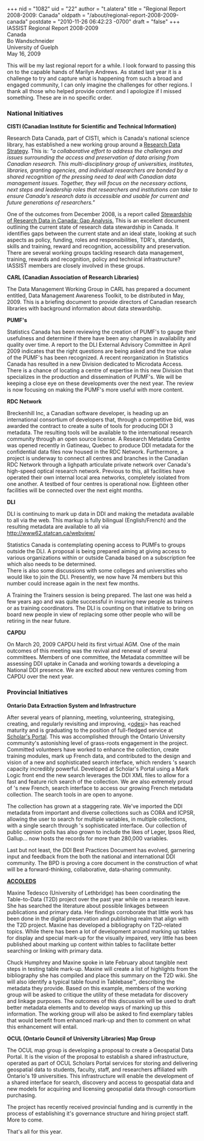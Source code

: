 +++
nid = "1082"
uid = "22"
author = "t.alatera"
title = "Regional Report 2008-2009: Canada"
oldpath = "/about/regional-report-2008-2009-canada"
postdate = "2010-11-26 06:42:23 -0700"
draft = "false"
+++
IASSIST Regional Report 2008-2009\
Canada\
Bo Wandschneider\
University of Guelph\
May 16, 2009

This will be my last regional report for a while. I look forward to
passing this on to the capable hands of Marilyn Andrews. As stated last
year it is a challenge to try and capture what is happening from such a
broad and engaged community, I can only imagine the challenges for other
regions. I thank all those who helped provide content and I apologize if
I missed something. These are in no specific order.

### National Initiatives

**CISTI (Canadian Institute for Scientific and Technical Information)**

Research Data Canada, part of CISTI, which is Canada\'s national science
library, has established a new working group around a [Research Data
Strategy](http://data-donnees.gc.ca/eng/members.html). This is: *"a
collaborative effort to address the challenges and issues surrounding
the access and preservation of data arising from Canadian research. This
multi-disciplinary group of universities, institutes, libraries,
granting agencies, and individual researchers are bonded by a shared
recognition of the pressing need to deal with Canadian data management
issues. Together, they will focus on the necessary actions, next steps
and leadership roles that researchers and institutions can take to
ensure Canada\'s research data is accessible and usable for current and
future generations of researchers."*

One of the outcomes from December 2008, is a report called [Stewardship
of Research Data in Canada: Gap
Analysis.](http://data-donnees.gc.ca/eng/about/achievements.html) This
is an excellent document outlining the current state of research data
stewardship in Canada. It identifies gaps between the current state and
an ideal state, looking at such aspects as policy, funding, roles and
responsibilities, TDR's, standards, skills and training, reward and
recognition, accessibility and preservation. There are several working
groups tackling research data management, training, rewards and
recognition, policy and technical infrastructure? IASSIST members are
closely involved in these groups.

**CARL (Canadian Association of Research Libraries)**

The Data Management Working Group in CARL has prepared a document
entitled, Data Management Awareness Toolkit, to be distributed in May,
2009. This is a briefing document to provide directors of Canadian
research libraries with background information about data stewardship.

**PUMF\'s**

Statistics Canada has been reviewing the creation of PUMF's to gauge
their usefulness and determine if there have been any changes in
availability and quality over time. A report to the DLI External
Advisory Committee in April 2009 indicates that the right questions are
being asked and the true value of the PUMF's has been recognized. A
recent reorganization in Statistics Canada has resulted in a new
Division dedicated to Microdata Access. There is a chance of locating a
centre of expertise in this new Division that specializes in the
production and dissemination of PUMF's. We will be keeping a close eye
on these developments over the next year. The review is now focusing on
making the PUMF's more useful with more content.

**RDC Network**

Breckenhill Inc, a Canadian software developer, is heading up an
international consortium of developers that, through a competitive bid,
was awarded the contract to create a suite of tools for producing DDI 3
metadata. The resulting tools will be available to the international
research community through an open source license. A Research Metadata
Centre was opened recently in Gatineau, Quebec to produce DDI metadata
for the confidential data files now housed in the RDC Network.
Furthermore, a project is underway to connect all centres and branches
in the Canadian RDC Network through a lighpath articulate private
network over Canada's high-speed optical research network. Previous to
this, all facilities have operated their own internal local area
networks, completely isolated from one another. A testbed of four
centres is operational now. Eighteen other facilities will be connected
over the next eight months.

**DLI**

DLI is continuing to mark up data in DDI and making the metadata
available to all via the web. This markup is fully bilingual
(English/French) and the resulting metadata are available to all via
<http://www62.statcan.ca/webview/>

Statistics Canada is contemplating opening access to PUMFs to groups
outside the DLI. A proposal is being prepared aiming at giving access to
various organizations within or outside Canada based on a subscription
fee which also needs to be determined.\
There is also some discussions with some colleges and universities who
would like to join the DLI. Presently, we now have 74 members but this
number could increase again in the next few months.

A Training the Trainers session is being prepared. The last one was held
a few years ago and was quite successful in insuring new people as
trainers or as training coordinators. The DLI is counting on that
initiative to bring on board new people in view of replacing some other
people who will be retiring in the near future.

**CAPDU**

On March 20, 2009 CAPDU held its first virtual AGM. One of the main
outcomes of this meeting was the revival and renewal of several
committees. Members of one committee, the Metadata committee will be
assessing DDI uptake in Canada and working towards a developing a
National DDI presence. We are excited about new ventures coming from
CAPDU over the next year.

### Provincial Initiatives

**Ontario Data Extraction System and Infrastructure**

After several years of planning, meeting, volunteering, strategising,
creating, and regularly revisiting and improving,
\<[odesi](http://odesi.ca/)\> has reached maturity and is graduating to
the position of full-fledged service at [Scholar's
Portal](http://www.scholarsportal.info/). This was accomplished through
the Ontario University community's astonishing level of grass-roots
engagement in the project. Committed volunteers have worked to enhance
the collection, create training modules, mark up French data, and
contributed to the design and vision of a new and sophisticated search
interface, which renders 's search capacity incredibly powerful.
Developed at Scholar's Portal using a Mark Logic front end the new
search leverages the DDI XML files to allow for a fast and feature rich
search of the collection. We are also extremely proud of 's new French,
search interface to access our growing French metadata collection. The
search tools in are open to anyone.

The collection has grown at a staggering rate. We've imported the DDI
metadata from important and diverse collections such as CORA and ICPSR,
allowing the user to search for multiple variables, in multiple
collections, with a single search through 's sophisticated interface.
Our collection of public opinion polls has also grown to include the
likes of Leger, Ipsos Ried, Gallup\... now hosts the records for more
than 280,000 variables.

Last but not least, the DDI Best Practices Document has evolved,
garnering input and feedback from the both the national and
international DDI community. The BPD is proving a core document in the
construction of what will be a forward-thinking, collaborative,
data-sharing community.

**[ACCOLEDS](http://datalib.library.ualberta.ca/accoleds/)**

Maxine Tedesco (University of Lethbridge) has been coordinating the
Table-to-Data (T2D) project over the past year while on a research
leave. She has searched the literature about possible linkages between
publications and primary data. Her findings corroborate that little work
has been done in the digital preservation and publishing realm that
align with the T2D project. Maxine has developed a bibliography on
T2D-related topics. While there has been a lot of development around
marking up tables for display and special mark-up for the visually
impaired, very little has been published about marking up content within
tables to facilitate better searching or linking with primary data.

Chuck Humphrey and Maxine spoke in late February about tangible next
steps in testing table mark-up. Maxine will create a list of highlights
from the bibliography she has compiled and place this summary on the T2D
wiki. She will also identify a typical table found in Tablebase™,
describing the metadata they provide. Based on this example, members of
the working group will be asked to critique the utility of these
metadata for discovery and linkage purposes. The outcomes of this
discussion will be used to draft better metadata elements and to develop
ways of marking up this information. The working group will also be
asked to find exemplary tables that would benefit from enhanced mark-up
and then to comment on what this enhancement will entail.

**OCUL (Ontario Council of University Libraries) Map Group**

The OCUL map group is developing a proposal to create a Geospatial Data
Portal. It is the vision of the proposal to establish a shared
infrastructure, operated as part of OCUL Scholars Portal services for
storing and delivering geospatial data to students, faculty, staff, and
researchers affiliated with Ontario's 19 universities. This
infrastructure will enable the development of a shared interface for
search, discovery and access to geospatial data and new models for
acquiring and licensing geospatial data through consortium purchasing.

The project has recently received provincial funding and is currently in
the process of establishing it's governance structure and hiring project
staff. More to come.

That\'s all for this year.
